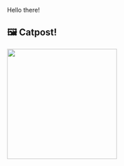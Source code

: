 Hello there!



## 🖼️ Catpost!

<sub>
    <img src="https://cdn2.thecatapi.com/images/a5n.jpg" height="256">
</sub>

